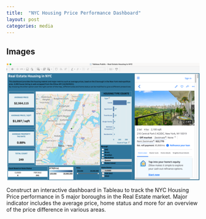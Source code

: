 ```yaml
---
title:  "NYC Housing Price Performance Dashboard"
layout: post
categories: media
---
```



## Images
![Dashboard](/assets/NYC_Housing_Price_Dashboard.png)

Construct an interactive dashboard in Tableau to track the NYC Housing Price performance in 5 major boroughs in the Real Estate market.
Major indicator includes the average price, home status and more for an overview of the price difference in various areas.




